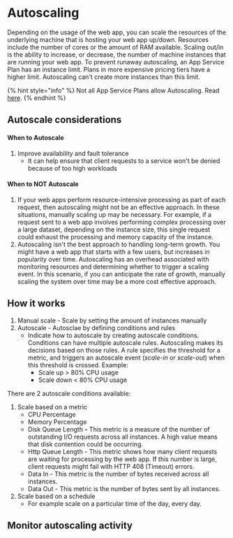 # Autoscaling

Depending on the usage of the web app, you can scale the resources of the underlying machine that is hosting your web app up/down. Resources include the number of cores or the amount of RAM available. Scaling out/in is the ability to increase, or decrease, the number of machine instances that are running your web app. To prevent runaway autoscaling, an App Service Plan has an instance limit. Plans in more expensive pricing tiers have a higher limit. Autoscaling can't create more instances than this limit.

{% hint style="info" %}
Not all App Service Plans allow Autoscaling. Read [here](./#app-service-plans).
{% endhint %}

## Autoscale considerations

#### When to Autoscale

1. Improve availability and fault tolerance
   * It can help ensure that client requests to a service won't be denied because of too high workloads

#### When to NOT Autoscale

1. If your web apps perform resource-intensive processing as part of each request, then autoscaling might not be an effective approach. In these situations, manually scaling up may be necessary. For example, if a request sent to a web app involves performing complex processing over a large dataset, depending on the instance size, this single request could exhaust the processing and memory capacity of the instance.
2. Autoscaling isn't the best approach to handling long-term growth. You might have a web app that starts with a few users, but increases in popularity over time. Autoscaling has an overhead associated with monitoring resources and determining whether to trigger a scaling event. In this scenario, if you can anticipate the rate of growth, manually scaling the system over time may be a more cost effective approach.

## How it works

1. Manual scale - Scale by setting the amount of instances manually
2. Autoscale - Autosclae by defining conditions and rules
   * Indicate how to autoscale by creating autoscale conditions. Conditions can have multiple autoscale rules. Autoscaling makes its decisions based on those rules. A rule specifies the threshold for a metric, and triggers an autoscale event (_scale-in_ or _scale-out_) when this threshold is crossed. Example:
     * Scale up > 80% CPU usage
     * Scale down < 80% CPU usage

There are 2 autoscale conditions available:

1. Scale based on a metric
   * CPU Percentage
   * Memory Percentage
   * Disk Queue Length **-** This metric is a measure of the number of outstanding I/O requests across all instances. A high value means that disk contention could be occurring.
   * Http Queue Length - This metric shows how many client requests are waiting for processing by the web app. If this number is large, client requests might fail with HTTP 408 (Timeout) errors.
   * Data In - This metric is the number of bytes received across all instances.
   * Data Out - This metric is the number of bytes sent by all instances.
2. Scale based on a schedule
   * For example scale on a particular time of the day, every day.

## Monitor autoscaling activity

<figure><img src="../../../../../.gitbook/assets/autoscale-run-history.png" alt=""><figcaption></figcaption></figure>
